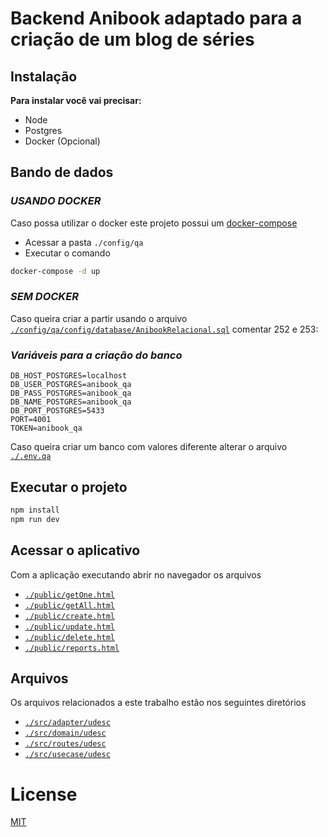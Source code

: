 # Backend Anibook adaptado para a criação de um blog de séries

## **Instalação**

**Para instalar você vai precisar:**

- Node
- Postgres
- Docker (Opcional)

## **Bando de dados**

### _USANDO DOCKER_

Caso possa utilizar o docker este projeto possui um [docker-compose](https://github.com/Bruce2107/anibook-backend/blob/udesc_bd_relacional/config/qa/docker-compose.yml)

- Acessar a pasta `./config/qa`
- Executar o comando

```sh
docker-compose -d up
```

### _SEM DOCKER_

Caso queira criar a partir usando o arquivo [`./config/qa/config/database/AnibookRelacional.sql`](https://github.com/Bruce2107/anibook-backend/blob/udesc_bd_relacional/config/qa/config/database/AnibookRelacional.sql) comentar 252 e 253:

### _Variáveis para a criação do banco_

```
DB_HOST_POSTGRES=localhost
DB_USER_POSTGRES=anibook_qa
DB_PASS_POSTGRES=anibook_qa
DB_NAME_POSTGRES=anibook_qa
DB_PORT_POSTGRES=5433
PORT=4001
TOKEN=anibook_qa
```

Caso queira criar um banco com valores diferente alterar o arquivo [`./.env.qa`](https://github.com/Bruce2107/anibook-backend/tree/udesc_bd_relacional/.env.qa)

## Executar o projeto

```sh
npm install
npm run dev
```

## Acessar o aplicativo

Com a aplicação executando abrir no navegador os arquivos

- [`./public/getOne.html`](https://github.com/Bruce2107/anibook-backend/blob/udesc_bd_relacional/public/getOne.html)
- [`./public/getAll.html`](https://github.com/Bruce2107/anibook-backend/blob/udesc_bd_relacional/public/getAll.html)
- [`./public/create.html`](https://github.com/Bruce2107/anibook-backend/blob/udesc_bd_relacional/public/create.html)
- [`./public/update.html`](https://github.com/Bruce2107/anibook-backend/blob/udesc_bd_relacional/public/update.html)
- [`./public/delete.html`](https://github.com/Bruce2107/anibook-backend/blob/udesc_bd_relacional/public/delete.html)
- [`./public/reports.html`](https://github.com/Bruce2107/anibook-backend/blob/udesc_bd_relacional/public/reports.html)

## Arquivos

Os arquivos relacionados a este trabalho estão nos seguintes diretórios

- [`./src/adapter/udesc`](https://github.com/Bruce2107/anibook-backend/tree/udesc_bd_relacional/src/adapter/udesc)
- [`./src/domain/udesc`](https://github.com/Bruce2107/anibook-backend/tree/udesc_bd_relacional/src/domain/udesc)
- [`./src/routes/udesc`](https://github.com/Bruce2107/anibook-backend/tree/udesc_bd_relacional/src/routes/udesc)
- [`./src/usecase/udesc`](https://github.com/Bruce2107/anibook-backend/tree/udesc_bd_relacional/src/usecase/udesc)

# License

[MIT](https://github.com/Bruce2107/anibook-backend/blob/development/LICENSE)
